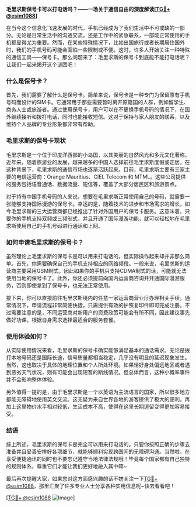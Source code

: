 **毛里求斯保号卡可以打电话吗？——一场关于通信自由的深度解读[[TG💪+ @esim1088](https://t.me/s/esim1088)]**

在当今这个信息化飞速发展的时代，手机已经成为了我们生活中不可或缺的一部分。无论是日常生活中的沟通交流，还是工作中的紧急联系，一部能正常使用的手机都显得尤为重要。然而，在某些特殊情况下，比如出国旅行或者长期居住国外时，我们的手机号码可能会面临一些限制或不便。这时，许多人开始关注一种特殊的通信工具——保号卡。那么问题来了：毛里求斯的保号卡到底能不能打电话呢？让我们一起来揭开这个谜团吧！

### 什么是保号卡？

首先，我们需要了解什么是保号卡。简单来说，保号卡是一种专门为保留原有手机号码而设计的SIM卡。它通常用于那些需要暂时离开原籍国的人群，例如留学生、商务人士或旅游者。通过使用保号卡，用户可以在不更换手机号码的情况下，在国外继续接听和拨打电话，同时也能接收短信。这对于保持与家人朋友的联系，以及维持个人品牌的专业形象都非常有帮助。

### 毛里求斯的保号卡现状

毛里求斯是一个位于印度洋西部的小岛国，以其美丽的自然风光和多元文化著称。近年来，随着旅游业的发展，越来越多的中国人选择前往毛里求斯度假或定居。在这种背景下，毛里求斯的通信市场也逐渐活跃起来。目前，毛里求斯主要有三家主要的电信运营商：Orange Mauritius、CIEL Telecom 和 MTML。这些公司提供的服务包括语音通话、数据流量、短信等，覆盖了大部分居民区和旅游景点。

对于持有中国手机号码的人来说，想要在毛里求斯正常使用自己的号码，就需要一张能够支持国际漫游的保号卡。幸运的是，随着技术的进步和市场需求的增长，如今毛里求斯的三大运营商都已经推出了针对外国用户的保号卡服务。这意味着，只要你的手机支持双频或三频制式，并且开通了国际漫游功能，就可以轻松地在毛里求斯使用自己的手机号码进行通话和上网。

### 如何申请毛里求斯的保号卡？

虽然理论上毛里求斯的保号卡是可以用来打电话的，但实际操作起来却并非那么简单。首先，你需要确保自己的手机支持相应的网络频段。一般来说，毛里求斯的运营商主要采用GSM制式，因此如果你的手机只支持CDMA制式的话，可能就无法使用当地的保号卡了。此外，你还必须提前向国内运营商咨询并开通国际漫游服务，否则即使拿到了保号卡，也无法正常使用。

接下来，你可以直接前往毛里求斯境内的任意一家运营商营业厅办理相关手续。通常情况下，申请流程非常简便快捷，只需提供有效的护照复印件即可完成注册。不过需要注意的是，不同运营商对新用户的资费政策可能会有所不同，因此建议事先做好功课，根据自身需求选择最适合的服务套餐。

### 使用体验如何？

从实际使用情况来看，毛里求斯的保号卡确实能够满足基本的通话需求。无论是拨打本地号码还是国际长途，信号质量都相当稳定，几乎没有明显的延迟现象发生。当然，这也取决于具体的地理位置和个人所处环境。如果恰好身处偏远地区或者遇到恶劣天气状况，则有可能会出现短暂的断线情况。但总体而言，这种小概率事件并不会影响整体体验。

另外值得一提的是，由于毛里求斯是一个以英语为主流语言的国家，所以很多地方都能无障碍地使用英文交流。这无疑为来自世界各地的游客提供了极大的便利。再加上这里物价水平相对较低，生活成本不高，使得在这里长期逗留变得更加容易接受。

### 结语

综上所述，毛里求斯的保号卡是完全可以用来打电话的。只要你按照正确的步骤去准备并且妥善安排好各项细节，就能够顺利实现跨国间的无障碍沟通。当然啦，在享受便捷通讯的同时也不要忘记遵守当地法律法规哦！毕竟每个国家都有自己独特的规则体系，尊重它们才能让我们更好地融入其中嘛~

最后再次提醒大家，如果您对这方面感兴趣的话不妨关注一下[TG💪+ @esim1088](https://t.me/s/esim1088)，那里汇聚了许多专业人士分享各种实用信息呢~快去看看吧！

[[TG💪+ @esim1088](https://t.me/s/esim1088) ![Image](https://i.postimg.cc/4NQfJmqS/Snipaste-2025-05-13-00-14-12.png)]